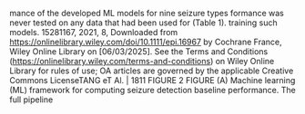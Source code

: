 mance of the developed ML models for nine seizure types formance was never tested on any data that had been used for
(Table 1). training such models.
15281167,
2021,
8,
Downloaded
from
https://onlinelibrary.wiley.com/doi/10.1111/epi.16967
by
Cochrane
France,
Wiley
Online
Library
on
[06/03/2025].
See
the
Terms
and
Conditions
(https://onlinelibrary.wiley.com/terms-and-conditions)
on
Wiley
Online
Library
for
rules
of
use;
OA
articles
are
governed
by
the
applicable
Creative
Commons
LicenseTANG eT Al. | 1811
FIGURE 2 FIGURE (A) Machine learning (ML) framework for computing seizure detection baseline performance. The full pipeline